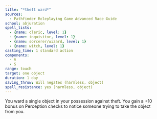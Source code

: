 ```yaml
---
title: "*theft ward*"
sources:
  - Pathfinder Roleplaying Game Advanced Race Guide
school: abjuration
spell_lists:
  - {name: cleric, level: 1}
  - {name: inquisitor, level: 1}
  - {name: sorcerer/wizard, level: 1}
  - {name: witch, level: 1}
casting_time: 1 standard action
components:
  - V
  - S
range: touch
target: one object
duration: 1 day
saving_throw: Will negates (harmless, object)
spell_resistance: yes (harmless, object)
---
```


You ward a single object in your possession against theft. You gain a +10 bonus on Perception checks to notice someone trying to take the object from you.